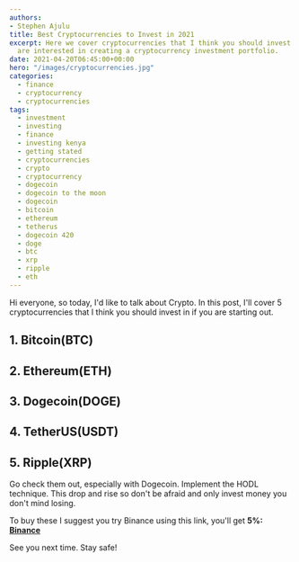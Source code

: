 ```yaml
---
authors:
- Stephen Ajulu
title: Best Cryptocurrencies to Invest in 2021
excerpt: Here we cover cryptocurrencies that I think you should invest in, if you
  are interested in creating a cryptocurrency investment portfolio.
date: 2021-04-20T06:45:00+00:00
hero: "/images/cryptocurrencies.jpg"
categories:
  - finance
  - cryptocurrency
  - cryptocurrencies
tags:
  - investment
  - investing
  - finance
  - investing kenya
  - getting stated
  - cryptocurrencies
  - crypto
  - cryptocurrency
  - dogecoin
  - dogecoin to the moon
  - dogecoin
  - bitcoin
  - ethereum
  - tetherus
  - dogecoin 420
  - doge
  - btc
  - xrp
  - ripple
  - eth
---
```

Hi everyone, so today, I'd like to talk about Crypto. In this post, I'll cover 5 cryptocurrencies that I think you should invest in if you are starting out.

## 1. Bitcoin(BTC)

## 2. Ethereum(ETH)

## 3. Dogecoin(DOGE)

## 4. TetherUS(USDT)

## 5. Ripple(XRP)

Go check them out, especially with Dogecoin. Implement the HODL technique. This drop and rise so don't be afraid and only invest money you don't mind losing.

To buy these I suggest you try Binance using this link, you'll get **5%:** [**Binance**](https://accounts.binance.com/en/register?ref=CL2JFAB6)

See you next time. Stay safe!
